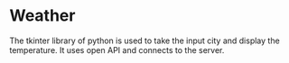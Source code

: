 # Weather
The tkinter library of python is used to take the input city and display the temperature. It uses open API and connects to the server.
